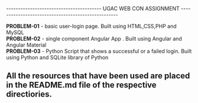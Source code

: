 ---------------------------------------- UGAC WEB CON ASSIGNMENT ---------------------------------------------------

**PROBLEM-01** - basic user-login page. Built using HTML,CSS,PHP and MySQL <br />
**PROBLEM-02** - single component Angular App . Built using Angular and Angular Material <br />
**PROBLEM-03** - Python Script that shows a successful or a failed login. Built using Python and SQLite library of Python <br />

All the resources that have been used are placed in the README.md file of the respective directiories.
-------------------------------------------------------------------------------------------------------------------
